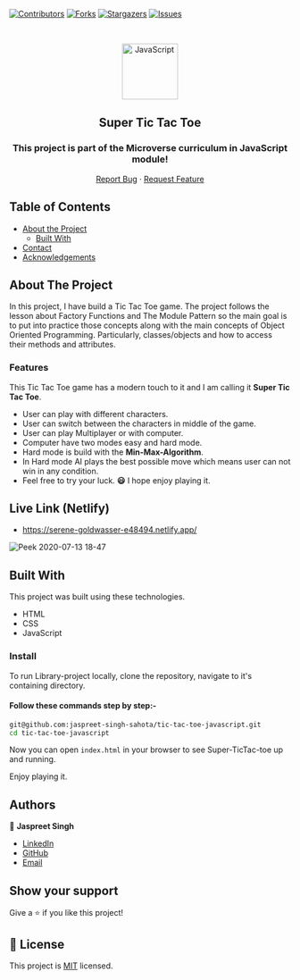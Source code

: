 <!--
*** Thanks for checking out this README Template. If you have a suggestion that would
*** make this better, please fork the repo and create a pull request or simply open
*** an issue with the tag "enhancement".
*** Thanks again! Now go create something AMAZING! :D
-->

<!-- PROJECT SHIELDS -->
<!--
*** I'm using markdown "reference style" links for readability.
*** Reference links are enclosed in brackets [ ] instead of parentheses ( ).
*** See the bottom of this document for the declaration of the reference variables
*** for contributors-url, forks-url, etc. This is an optional, concise syntax you may use.
*** https://www.markdownguide.org/basic-syntax/#reference-style-links
-->
[![Contributors][contributors-shield]][contributors-url]
[![Forks][forks-shield]][forks-url]
[![Stargazers][stars-shield]][stars-url]
[![Issues][issues-shield]][issues-url]

<!-- PROJECT LOGO -->

<br />
<p align="center">
  <a href="git@github.com:jaspreet-singh-sahota/tic-tac-toe-javascript.git">
    <p align="center"> <img src="https://user-images.githubusercontent.com/55361440/87301597-7d9f1800-c52d-11ea-84e7-7a5684626b3f.png" alt="JavaScript" width="100" height="100"> </p>
  </a>

  <h2 align="center">Super Tic Tac Toe</h2>
  <h3 align="center"> This project is part of the Microverse curriculum in JavaScript module! </h3>

  <p align="center">
    <a href="https://github.com/jaspreet-singh-sahota/tic-tac-toe-javascript/issues">Report Bug</a>
    · 
    <a href="https://github.com/jaspreet-singh-sahota/tic-tac-toe-javascript/issues">Request Feature</a>
  </p>
</p>

<!-- TABLE OF CONTENTS -->
## Table of Contents

* [About the Project](#about-the-project)
  * [Built With](#built-with)
* [Contact](#Authors)
* [Acknowledgements](#acknowledgements)

<!-- ABOUT THE PROJECT -->
## About The Project

In this project, I have build a Tic Tac Toe game. The project follows the lesson about Factory Functions and The Module Pattern so the main goal is to put into practice those concepts along with the main concepts of Object Oriented Programming. Particularly, classes/objects and how to access their methods and attributes.

### Features

This Tic Tac Toe game has a modern touch to it and I am calling it <strong>Super Tic Tac Toe</strong>.

- User can play with different characters.
- User can switch between the characters in middle of the game.
- User can play Multiplayer or with computer.
- Computer have two modes easy and hard mode.
- Hard mode is build with the <Strong>Min-Max-Algorithm</strong>. 
- In Hard mode AI plays the best possible move which means user can not win in any condition.
- Feel free to try your luck. <strong>😃</strong>  I hope enjoy playing it.

## Live Link (Netlify)

- https://serene-goldwasser-e48494.netlify.app/


![Peek 2020-07-13 18-47](https://user-images.githubusercontent.com/55361440/87308921-8f86b800-c539-11ea-847e-9f200a187b67.gif)

<!-- BUILD WITH -->
## Built With

This project was built using these technologies.
* HTML
* CSS
* JavaScript

### Install

To run Library-project locally, clone the repository, navigate to it's containing directory.

#### Follow these commands step by step:-

```bash
git@github.com:jaspreet-singh-sahota/tic-tac-toe-javascript.git
cd tic-tac-toe-javascript
```

Now you can open `index.html` in your browser to see Super-TicTac-toe up and running.

Enjoy playing it.

<!-- CONTACT -->
## Authors

👤 **Jaspreet Singh** 
    
- [LinkedIn](https://www.linkedin.com/in/jaspreet-singh-a28286146/)
- [GitHub](https://github.com/jaspreet-singh-sahota)
- [Email](jaspreetsinghjassi01@gmail.com)

## Show your support

Give a ⭐️ if you like this project!

<!-- MARKDOWN LINKS & IMAGES -->
<!-- https://www.markdownguide.org/basic-syntax/#reference-style-links -->
[contributors-shield]: https://img.shields.io/github/contributors/jaspreet-singh-sahota/tic-tac-toe-javascript.svg?style=flat-square
[contributors-url]: https://github.com/jaspreet-singh-sahota/tic-tac-toe-javascript/graphs/contributors
[forks-shield]: https://img.shields.io/github/forks/jaspreet-singh-sahota/tic-tac-toe-javascript.svg?style=flat-square
[forks-url]: https://github.com/jaspreet-singh-sahota/tic-tac-toe-javascript/network/members
[stars-shield]: https://img.shields.io/github/stars/jaspreet-singh-sahota/tic-tac-toe-javascript.svg?style=flat-square
[stars-url]: https://github.com/jaspreet-singh-sahota/tic-tac-toe-javascript/stargazers
[issues-shield]: https://img.shields.io/github/issues/jaspreet-singh-sahota/tic-tac-toe-javascript.svg?style=flat-square
[issues-url]: https://github.com/jaspreet-singh-sahota/tic-tac-toe-javascript/issues

## 📝 License

This project is [MIT](https://opensource.org/licenses/MIT) licensed.
